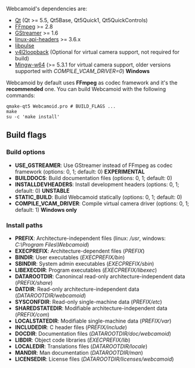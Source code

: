 Webcamoid's dependencies are:

* [Qt](https://qt-project.org/) (Qt >= 5.5, Qt5Base, Qt5Quick1, Qt5QuickControls)
* [FFmpeg](http://ffmpeg.org/) >= 2.8
* [GStreamer](http://gstreamer.freedesktop.org/) >= 1.6
* [linux-api-headers](http://www.gnu.org/software/libc) >= 3.6.x
* [libpulse](http://www.freedesktop.org/wiki/Software/PulseAudio)
* [v4l2loopback](https://github.com/umlaeute/v4l2loopback) (Optional for virtual camera support, not required for build)
* [Mingw-w64](http://mingw-w64.org/doku.php) (>= 5.3.1 for virtual camera support, older versions supported with *COMPILE_VCAM_DRIVER=0*) **Windows**

Webcamoid by default uses **FFmpeg** as codec framework and it's the **recommended** one. You can build Webcamoid with the following commands:

    qmake-qt5 Webcamoid.pro # BUILD_FLAGS ...
    make
    su -c 'make install'

## Build flags ##

### Build options ###

- **USE_GSTREAMER**: Use GStreamer instead of FFmpeg as codec framework (options: 0, 1; default: 0) **EXPERIMENTAL**
- **BUILDDOCS**: Build documentation files (options: 0, 1; default: 0)
- **INSTALLDEVHEADERS**: Install development headers (options: 0, 1; default: 0) **UNSTABLE**
- **STATIC_BUILD**: Build Webcamoid statically (options: 0, 1; default: 0)
- **COMPILE_VCAM_DRIVER**: Compile virtual camera driver (options: 0, 1; default: 1) **Windows only**

### Install paths ###

- **PREFIX**: Architecture-independent files (linux: */usr*, windows: *C:\\Program Files\Webcamoid*)
- **EXECPREFIX**: Architecture-dependent files (*PREFIX*)
- **BINDIR**: User executables (*EXECPREFIX/bin*)
- **SBINDIR**: System admin executables (*EXECPREFIX/sbin*)
- **LIBEXECDIR**: Program executables (*EXECPREFIX/libexec*)
- **DATAROOTDIR**: Canonincal read-only architecture-independent data (*PREFIX/share*)
- **DATDIR**: Read-only architecture-independent data (*DATAROOTDIR/webcamoid*)
- **SYSCONFDIR**: Read-only single-machine data (*PREFIX/etc*)
- **SHAREDSTATEDIR**: Modifiable architecture-independent data (*PREFIX/com*)
- **LOCALSTATEDIR**: Modifiable single-machine data (*PREFIX/var*)
- **INCLUDEDIR**: C header files (*PREFIX/include*)
- **DOCDIR**: Documentation files (*DATAROOTDIR/doc/webcamoid*)
- **LIBDIR**: Object code libraries (*EXECPREFIX/lib*)
- **LOCALEDIR**: Translations files (*DATAROOTDIR/locale*)
- **MANDIR**: Man documentation (*DATAROOTDIR/man*)
- **LICENSEDIR**: License files (*DATAROOTDIR/licenses/webcamoid*)
